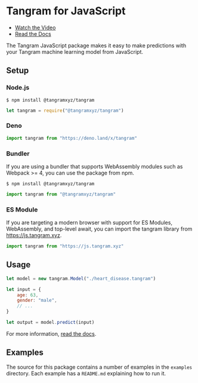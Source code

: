 # Tangram for JavaScript

- [Watch the Video](https://www.tangram.xyz)
- [Read the Docs](https://www.tangram.xyz/docs)

The Tangram JavaScript package makes it easy to make predictions with your Tangram machine learning model from JavaScript.

## Setup

### Node.js

```
$ npm install @tangramxyz/tangram
```

```javascript
let tangram = require("@tangramxyz/tangram")
```

### Deno

```javascript
import tangram from "https://deno.land/x/tangram"
```

### Bundler

If you are using a bundler that supports WebAssembly modules such as Webpack >= 4, you can use the package from npm.

```
$ npm install @tangramxyz/tangram
```

```javascript
import tangram from "@tangramxyz/tangram"
```

### ES Module

If you are targeting a modern browser with support for ES Modules, WebAssembly, and top-level await, you can import the tangram library from https://js.tangram.xyz.

```javascript
import tangram from "https://js.tangram.xyz"
```

## Usage

```javascript
let model = new tangram.Model("./heart_disease.tangram")

let input = {
	age: 63,
	gender: "male",
	// ...
}

let output = model.predict(input)
```

For more information, [read the docs](https://www.tangram.xyz/docs).

## Examples

The source for this package contains a number of examples in the `examples` directory. Each example has a `README.md` explaining how to run it.
